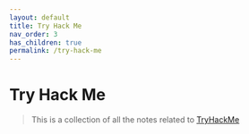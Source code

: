 ```yaml
---
layout: default
title: Try Hack Me
nav_order: 3
has_children: true
permalink: /try-hack-me
---
```


# Try Hack Me

> This is a collection of all the notes related to [TryHackMe](TryHackMe.com)
